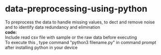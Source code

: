 # data-preprocessing-using-python
 To preprocess the data to handle missing values, to dect and remove noise and to identify data redundancy and elimination <br>
<b> code: </b> <br>
 Include read csv file with sample or the raw data before executing<br>
 To execute this , type command "python3 filename.py" in command prompt after installing python in your device
 
